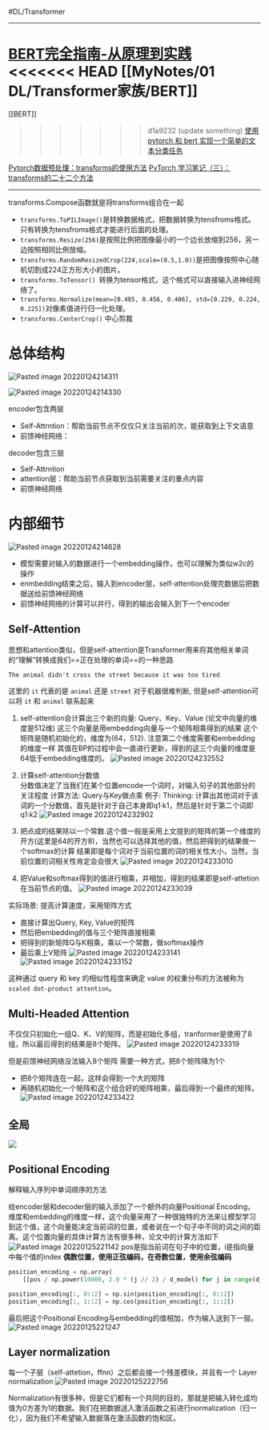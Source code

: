 #DL/Transformer


---
[BERT完全指南-从原理到实践](https://blog.csdn.net/u012526436/article/detDLls/86296051?spm=1001.2014.3001.5502)
<<<<<<< HEAD
[[MyNotes/01 DL/Transformer家族/BERT]]
=======
[[BERT]]
>>>>>>> d1a9232 (update something)
[使用pytorch 和 bert 实现一个简单的文本分类任务](https://blog.csdn.net/gjh1716718326/article/detDLls/115335467) 

[Pytorch数据预处理：transforms的使用方法](https://zhuanlan.zhihu.com/p/130985895#:~:text=transfor,%E9%83%BD%E6%9C%89%E8%87%AA%E5%B7%B1%E7%9A%84%E5%8A%9F%E8%83%BD%E3%80%82)
[PyTorch 学习笔记（三）：transforms的二十二个方法](https://blog.csdn.net/u011995719/article/detDLls/85107009)

---



transforms.Compose函数就是将transforms组合在一起

- `transforms.ToPILImage()`是转换数据格式，把数据转换为tensfroms格式。只有转换为tensfroms格式才能进行后面的处理。
- `transforms.Resize(256)`是按照比例把图像最小的一个边长放缩到256，另一边按照相同比例放缩。
- `transforms.RandomResizedCrop(224,scale=(0.5,1.0))`是把图像按照中心随机切割成224正方形大小的图片。
- `transforms.ToTensor() `转换为tensor格式，这个格式可以直接输入进神经网络了。
- `transforms.Normalize(mean=[0.485, 0.456, 0.406], std=[0.229, 0.224, 0.225])`对像素值进行归一化处理。
- `transforms.CenterCrop()` 中心剪裁


# 总体结构
![Pasted image 20220124214311](https://s1.vika.cn/space/2022/09/14/e17431be6c884c4ba8625fffcff4123e)


![Pasted image 20220124214330](https://s1.vika.cn/space/2022/09/14/767a103fc0ac43668b8bced2e588d876)


encoder包含两层
- Self-Attrntion：帮助当前节点不仅仅只关注当前的次，能获取到上下文语意
- 前馈神经网络：

decoder包含三层
- Self-Attrntion
- attention层：帮助当前节点获取到当前需要关注的重点内容
- 前馈神经网络

# 内部细节
![Pasted image 20220124214628](https://s1.vika.cn/space/2022/09/14/670e2adc9ae346e38a4b36620d72f70e)



- 模型需要对输入的数据进行一个embedding操作，也可以理解为类似w2c的操作
- enmbedding结束之后，输入到encoder层，self-attention处理完数据后把数据送给前馈神经网络
- 前馈神经网络的计算可以并行，得到的输出会输入到下一个encoder

## Self-Attention
思想和attention类似，但是self-attention是Transformer用来将其他相关单词的“理解”转换成我们==正在处理的单词==的一种思路

`The animal didn't cross the street because it was too tired`

这里的 `it` 代表的是 `animal` 还是 `street` 对于机器很难判断, 但是self-attention可以将 `it` 和 `animal`  联系起来

1. self-attention会计算出三个新的向量: Query、Key、Value (论文中向量的维度是512维)
这三个向量是用embedding向量与一个矩阵相乘得到的结果
这个矩阵是随机初始化的，维度为(64，512).  注意第二个维度需要和embedding的维度一样
其值在BP的过程中会一直进行更新，得到的这三个向量的维度是64低于embedding维度的。
![Pasted image 20220124232552](https://s1.vika.cn/space/2022/09/14/826b0b3557564f37a7f52772ef7ee1f0)


2. 计算self-attention分数值    
分数值决定了当我们在某个位置encode一个词时，对输入句子的其他部分的关注程度
计算方法: Query与Key做点乘
例子:
Thinking:  计算出其他词对于该词的一个分数值，首先是针对于自己本身即q1·k1，然后是针对于第二个词即q1·k2
![Pasted image 20220124232902](https://s1.vika.cn/space/2022/09/14/68fd44762ade4ed7bc22a3f9b57c3e94)



3. 把点成的结果除以一个常数.这个值一般是采用上文提到的矩阵的第一个维度的开方(这里是64的开方8)，当然也可以选择其他的值，然后把得到的结果做一个softmax的计算
结果即是每个词对于当前位置的词的相关性大小，当然，当前位置的词相关性肯定会会很大
![Pasted image 20220124233010](https://s1.vika.cn/space/2022/09/14/f2b0dff091784681abe764eca6d3378c)



4. 把Value和softmax得到的值进行相乘，并相加，得到的结果即是self-attetion在当前节点的值。
![Pasted image 20220124233039](https://s1.vika.cn/space/2022/09/14/2228328198924aed95019d09bfbc3cbd)



实际场景: 提高计算速度，采用矩阵方式
- 直接计算出Query, Key, Value的矩阵
- 然后把embedding的值与三个矩阵直接相乘
- 把得到的新矩阵Q与K相乘，乘以一个常数，做softmax操作
- 最后乘上V矩阵
![Pasted image 20220124233141](https://s1.vika.cn/space/2022/09/14/19b377180771469cb5c887e99ce44bf8)
![Pasted image 20220124233152](https://s1.vika.cn/space/2022/09/14/6d1333a4b23f4199a2aec860fcb70c8d)



这种通过 query 和 key 的相似性程度来确定 value 的权重分布的方法被称为`scaled dot-product attention`。


## Multi-Headed Attention
不仅仅只初始化一组Q、K、V的矩阵，而是初始化多组，tranformer是使用了8组，所以最后得到的结果是8个矩阵。
![Pasted image 20220124233319](https://s1.vika.cn/space/2022/09/14/f2e194e5fbb141ab9c4550ba16a673df)



但是前馈神经网络没法输入8个矩阵
需要一种方式，把8个矩阵降为1个

- 把8个矩阵连在一起，这样会得到一个大的矩阵
- 再随机初始化一个矩阵和这个组合好的矩阵相乘，最后得到一个最终的矩阵。
![Pasted image 20220124233422](https://s1.vika.cn/space/2022/09/14/33a1261e47084d11bce49a183e5eb091)



## 全局
![](https://s1.vika.cn/space/2022/09/14/33a1261e47084d11bce49a183e5eb091)




## Positional Encoding
解释输入序列中单词顺序的方法

给encoder层和decoder层的输入添加了一个额外的向量Positional Encoding，维度和embedding的维度一样，这个向量采用了一种很独特的方法来让模型学习到这个值，这个向量能决定当前词的位置，或者说在一个句子中不同的词之间的距离。这个位置向量的具体计算方法有很多种，论文中的计算方法如下
 ![Pasted image 20220125221142](https://s1.vika.cn/space/2022/09/14/c6d82c6ba09f4d6997ae13c31a6b8cd1)
pos是指当前词在句子中的位置，i是指向量中每个值的index
**偶数位置，使用正弦编码，在奇数位置，使用余弦编码**

```python
position_encoding = np.array(
    [[pos / np.power(10000, 2.0 * (j // 2) / d_model) for j in range(d_model)] for pos in range(max_seq_len)])

position_encoding[:, 0::2] = np.sin(position_encoding[:, 0::2])
position_encoding[:, 1::2] = np.cos(position_encoding[:, 1::2])
```

最后把这个Positional Encoding与embedding的值相加，作为输入送到下一层。
![Pasted image 20220125221247](https://s1.vika.cn/space/2022/09/14/5bd38e57afdb41bb86147efdafb6e6b2)



## **Layer normalization**
每一个子层（self-attetion，ffnn）之后都会接一个残差模块，并且有一个 Layer normalization
![Pasted image 20220125222756](https://s1.vika.cn/space/2022/09/14/e725cb2170ee42f6b9d6861b82814634)

Normalization有很多种，但是它们都有一个共同的目的，那就是把输入转化成均值为0方差为1的数据。我们在把数据送入激活函数之前进行normalization（归一化），因为我们不希望输入数据落在激活函数的饱和区。







